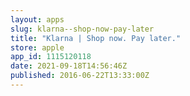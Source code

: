 ```yaml
---
layout: apps
slug: klarna--shop-now-pay-later
title: "Klarna | Shop now. Pay later."
store: apple
app_id: 1115120118
date: 2021-09-18T14:56:46Z
published: 2016-06-22T13:33:00Z
---
```

